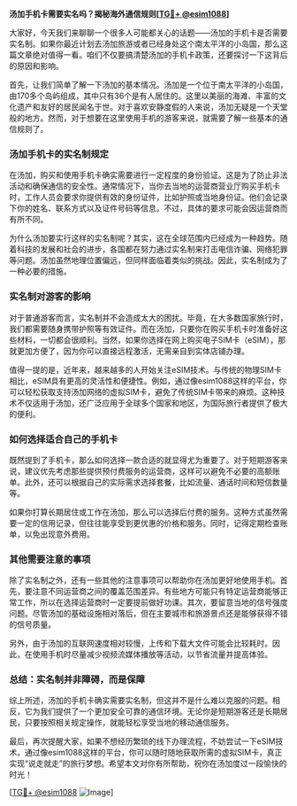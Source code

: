 **汤加手机卡需要实名吗？揭秘海外通信规则[[TG💪+ @esim1088](https://t.me/s/esim1088)]**

大家好，今天我们来聊聊一个很多人可能都关心的话题——汤加的手机卡是否需要实名制。如果你最近计划去汤加旅游或者已经身处这个南太平洋的小岛国，那么这篇文章绝对值得一看。咱们不仅要搞清楚汤加的手机卡政策，还要探讨一下这背后的原因和影响。

首先，让我们简单了解一下汤加的基本情况。汤加是一个位于南太平洋的小岛国，由170多个岛屿组成，其中只有36个是有人居住的。这里以美丽的海滩、丰富的文化遗产和友好的居民闻名于世。对于喜欢安静度假的人来说，汤加无疑是一个天堂般的地方。然而，对于想要在这里使用手机的游客来说，就需要了解一些基本的通信规则了。

### **汤加手机卡的实名制规定**

在汤加，购买和使用手机卡确实需要进行一定程度的身份验证。这是为了防止非法活动和确保通信的安全性。通常情况下，当你去当地的运营商营业厅购买手机卡时，工作人员会要求你提供有效的身份证件，比如护照或当地身份证。他们会记录下你的姓名、联系方式以及证件号码等信息。不过，具体的要求可能会因运营商而有所不同。

为什么汤加要实行这样的实名制呢？其实，这在全球范围内已经成为一种趋势。随着科技的发展和社会的进步，各国都在努力通过实名制来打击电信诈骗、网络犯罪等问题。汤加虽然地理位置偏远，但同样面临着类似的挑战。因此，实名制成为了一种必要的措施。

### **实名制对游客的影响**

对于普通游客而言，实名制并不会造成太大的困扰。毕竟，在大多数国家旅行时，我们都需要随身携带护照等有效证件。而在汤加，只要你在购买手机卡时准备好这些材料，一切都会很顺利。当然，如果你选择在网上购买电子SIM卡（eSIM），那就更加方便了，因为你可以直接远程激活，无需亲自到实体店铺办理。

值得一提的是，近年来，越来越多的人开始关注eSIM技术。与传统的物理SIM卡相比，eSIM具有更高的灵活性和便捷性。例如，通过像esim1088这样的平台，你可以轻松获取支持汤加网络的虚拟SIM卡，避免了传统SIM卡带来的麻烦。这种技术不仅适用于汤加，还广泛应用于全球多个国家和地区，为国际旅行者提供了极大的便利。

### **如何选择适合自己的手机卡**

既然提到了手机卡，那么如何选择一款合适的就显得尤为重要了。对于短期游客来说，建议优先考虑那些提供预付费服务的运营商，这样可以避免不必要的高额账单。此外，还可以根据自己的实际需求选择套餐，比如流量、通话时间和短信数量等。

如果你打算长期居住或工作在汤加，那么可以选择后付费的服务。这种方式虽然需要一定的信用记录，但往往能享受到更优惠的价格和服务。同时，记得定期检查账单，以免出现意外费用。

### **其他需要注意的事项**

除了实名制之外，还有一些其他的注意事项可以帮助你在汤加更好地使用手机。首先，要注意不同运营商之间的覆盖范围差异。有些地方可能只有特定运营商能够正常工作，所以在选择运营商时一定要提前做好功课。其次，要留意当地的信号强度问题。尽管汤加的基础设施相对落后，但在主要城市和旅游景点还是能够获得不错的信号质量。

另外，由于汤加的互联网速度相对较慢，上传和下载大文件可能会比较耗时。因此，在使用手机时尽量减少视频流媒体播放等活动，以节省流量并提高体验。

### **总结：实名制并非障碍，而是保障**

综上所述，汤加的手机卡确实需要实名制，但这并不是什么难以克服的问题。相反，它为我们提供了一个更加安全可靠的通信环境。无论你是短期游客还是长期居民，只要按照相关规定操作，就能轻松享受当地的移动通信服务。

最后，再次提醒大家，如果不想经历繁琐的线下办理流程，不妨尝试一下eSIM技术。通过像esim1088这样的平台，你可以随时随地获取所需的虚拟SIM卡，真正实现“说走就走”的旅行梦想。希望本文对你有所帮助，祝你在汤加度过一段愉快的时光！

[[TG💪+ @esim1088](https://t.me/s/esim1088) ![Image](https://i.postimg.cc/4NQfJmqS/Snipaste-2025-05-13-00-14-12.png)]